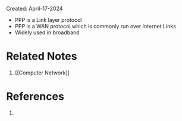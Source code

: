 Created: April-17-2024

- PPP is a Link layer protocol
- PPP is a WAN protocol which is commonly run over Internet Links
- Widely used in broadband


# Related Notes

1. [[Computer Network]]
# References

1. 